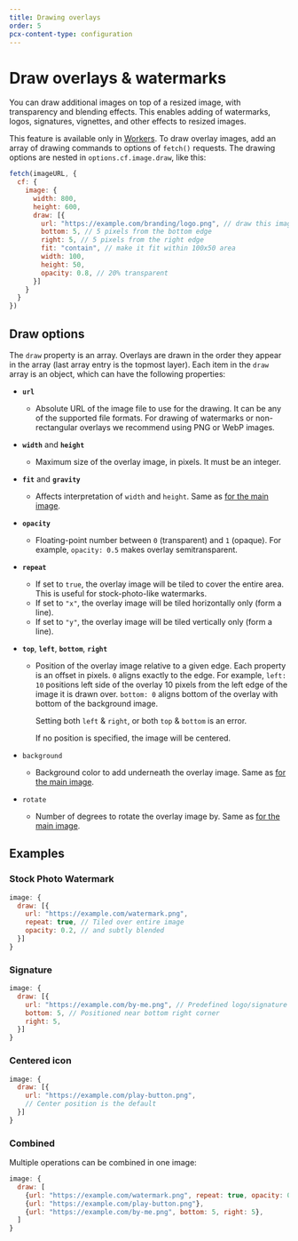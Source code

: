 ```yaml
---
title: Drawing overlays
order: 5
pcx-content-type: configuration
---
```


# Draw overlays & watermarks

You can draw additional images on top of a resized image, with transparency and blending effects. This enables adding of watermarks, logos, signatures, vignettes, and other effects to resized images.

This feature is available only in [Workers](/image-resizing/resizing-with-workers). To draw overlay images, add an array of drawing commands to options of `fetch()` requests. The drawing options are nested in `options.cf.image.draw`, like this:

```js
fetch(imageURL, {
  cf: {
    image: {
      width: 800,
      height: 600,
      draw: [{
        url: "https://example.com/branding/logo.png", // draw this image
        bottom: 5, // 5 pixels from the bottom edge
        right: 5, // 5 pixels from the right edge
        fit: "contain", // make it fit within 100x50 area
        width: 100,
        height: 50,
        opacity: 0.8, // 20% transparent
      }]
    }
  }
})
```

## Draw options

The `draw` property is an array. Overlays are drawn in the order they appear in the array (last array entry is the topmost layer). Each item in the `draw` array is an object, which can have the following properties:

<Definitions>

- **`url`**
  - Absolute URL of the image file to use for the drawing. It can be any of the supported file formats. For drawing of watermarks or non-rectangular overlays we recommend using PNG or WebP images.

- **`width`** and **`height`**
  - Maximum size of the overlay image, in pixels. It must be an integer.

- **`fit`** and **`gravity`**
  - Affects interpretation of `width` and `height`. Same as [for the main image](/image-resizing/resizing-with-workers/#fetch-options).

- **`opacity`**
  - Floating-point number between `0` (transparent) and `1` (opaque). For example, `opacity: 0.5` makes overlay semitransparent.

- **`repeat`**
  - If set to `true`, the overlay image will be tiled to cover the entire area. This is useful for stock-photo-like watermarks.
  - If set to `"x"`, the overlay image will be tiled horizontally only (form a line).
  - If set to `"y"`, the overlay image will be tiled vertically only (form a line).

- **`top`**, **`left`**, **`bottom`**, **`right`**
  - Position of the overlay image relative to a given edge. Each property is an offset in pixels. `0` aligns exactly to the edge. For example, `left: 10` positions left side of the overlay 10 pixels from the left edge of the image it is drawn over. `bottom: 0` aligns bottom of the overlay with bottom of the background image.

    Setting both `left` & `right`, or both `top` & `bottom` is an error.

    If no position is specified, the image will be centered.

- `background`
  - Background color to add underneath the overlay image. Same as [for the main image](/image-resizing/resizing-with-workers/#fetch-options).

- `rotate`
  - Number of degrees to rotate the overlay image by. Same as [for the main image](/image-resizing/resizing-with-workers/#fetch-options).

</Definitions>

## Examples

### Stock Photo Watermark

```js
image: {
  draw: [{
    url: "https://example.com/watermark.png",
    repeat: true, // Tiled over entire image
    opacity: 0.2, // and subtly blended
  }]
}
```

### Signature

```js
image: {
  draw: [{
    url: "https://example.com/by-me.png", // Predefined logo/signature
    bottom: 5, // Positioned near bottom right corner
    right: 5,
  }]
}
```

### Centered icon

```js
image: {
  draw: [{
    url: "https://example.com/play-button.png",
    // Center position is the default
  }]
}
```

### Combined

Multiple operations can be combined in one image:

```js
image: {
  draw: [
    {url: "https://example.com/watermark.png", repeat: true, opacity: 0.2},
    {url: "https://example.com/play-button.png"},
    {url: "https://example.com/by-me.png", bottom: 5, right: 5},
  ]
}
```